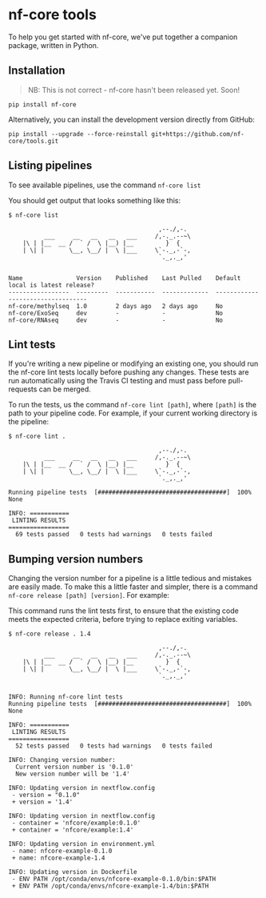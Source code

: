 # nf-core tools

To help you get started with nf-core, we've put together a companion package, written in Python.

## Installation

> NB: This is not correct - nf-core hasn't been released yet. Soon!

```
pip install nf-core
```

Alternatively, you can install the development version directly from GitHub:

```
pip install --upgrade --force-reinstall git+https://github.com/nf-core/tools.git
```

## Listing pipelines
To see available pipelines, use the command `nf-core list`

You should get output that looks something like this:

```
$ nf-core list

                                          ,--./,-.
          ___     __   __   __   ___     /,-._.--~\
    |\ | |__  __ /  ` /  \ |__) |__         }  {
    | \| |       \__, \__/ |  \ |___     \`-._,-`-,
                                          `._,._,'


Name               Version    Published    Last Pulled    Default local is latest release?
-----------------  ---------  -----------  -------------  ----------------------------------
nf-core/methylseq  1.0        2 days ago   2 days ago     No
nf-core/ExoSeq     dev        -            -              No
nf-core/RNAseq     dev        -            -              No
```

## Lint tests
If you're writing a new pipeline or modifying an existing one, you should run the nf-core lint tests locally before pushing any changes. These tests are run automatically using the Travis CI testing and must pass before pull-requests can be merged.

To run the tests, us the command `nf-core lint [path]`, where `[path]` is the path to your pipeline code. For example, if your current working directory is the pipeline:

```
$ nf-core lint .

                                          ,--./,-.
          ___     __   __   __   ___     /,-._.--~\
    |\ | |__  __ /  ` /  \ |__) |__         }  {
    | \| |       \__, \__/ |  \ |___     \`-._,-`-,
                                          `._,._,'

Running pipeline tests  [####################################]  100%  None

INFO: ===========
 LINTING RESULTS
=================
  69 tests passed   0 tests had warnings   0 tests failed
```

## Bumping version numbers
Changing the version number for a pipeline is a little tedious and mistakes are easily made. To make this a little faster and simpler, there is a command `nf-core release [path] [version]`. For example:

This command runs the lint tests first, to ensure that the existing code meets the expected criteria, before trying to replace exiting variables.

```
$ nf-core release . 1.4

                                          ,--./,-.
          ___     __   __   __   ___     /,-._.--~\
    |\ | |__  __ /  ` /  \ |__) |__         }  {
    | \| |       \__, \__/ |  \ |___     \`-._,-`-,
                                          `._,._,'


INFO: Running nf-core lint tests
Running pipeline tests  [####################################]  100%  None

INFO: ===========
 LINTING RESULTS
=================
  52 tests passed   0 tests had warnings   0 tests failed

INFO: Changing version number:
  Current version number is '0.1.0'
  New version number will be '1.4'

INFO: Updating version in nextflow.config
 - version = "0.1.0"
 + version = '1.4'

INFO: Updating version in nextflow.config
 - container = 'nfcore/example:0.1.0'
 + container = 'nfcore/example:1.4'

INFO: Updating version in environment.yml
 - name: nfcore-example-0.1.0
 + name: nfcore-example-1.4

INFO: Updating version in Dockerfile
 - ENV PATH /opt/conda/envs/nfcore-example-0.1.0/bin:$PATH
 + ENV PATH /opt/conda/envs/nfcore-example-1.4/bin:$PATH
```
